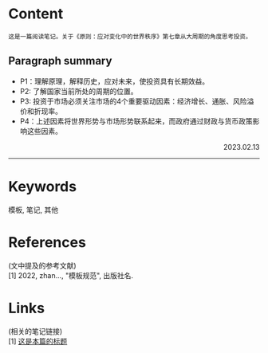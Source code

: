 
# Content

    这是一篇阅读笔记。关于《原则：应对变化中的世界秩序》第七章从大周期的角度思考投资。

## Paragraph summary
- P1：理解原理，解释历史，应对未来，使投资具有长期效益。
- P2: 了解国家当前所处的周期的位置。
- P3: 投资于市场必须关注市场的4个重要驱动因素：经济增长、通胀、风险溢价和折现率。
- P4：上述因素将世界形势与市场形势联系起来，而政府通过财政与货币政策影响这些因素。




<p align="right">2023.02.13</p>

---
# Keywords

模板, 笔记, 其他

# References

(文中提及的参考文献)  
[1] 2022, zhan..., "模板规范", 出版社名.

# Links

(相关的笔记链接)  
[1] [这是本篇的标题](./template.md)


